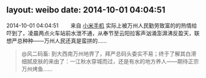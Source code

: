 layout: weibo
date: 2014-10-01 04:04:51
---
<meta name="referrer" content="no-referrer" />

2014-10-01 04:04:51  &nbsp;&nbsp;&nbsp;&nbsp;&nbsp;&nbsp; 来自 <a href="http://app.weibo.com/t/feed/22zMnn" rel="nofollow">小米手机</a>
实际上被万州人民勤劳致富的的热情给吓到了，凌晨两点火车站前水泄不通，从奉节至云阳拉客声汹涌澎湃沸反盈天，联想严总种种——万州人民还真是蛮拼的……
>  @风二码畜: 到大西南万州地界了，拜严总码头委实不易；终于了解其白滑细腻皮肤的来由了：一江秋水穿城而过，还是有水的地方养人——期待正宗万州烤鱼…… ​​​
